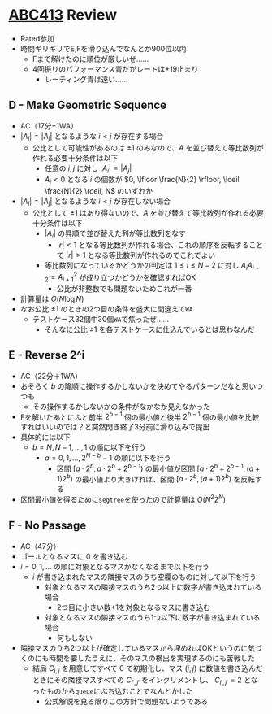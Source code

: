 # [ABC413](https://atcoder.jp/contests/abc413) Review
- Rated参加
- 時間ギリギリでE,Fを滑り込んでなんとか900位以内
  - Fまで解けたのに順位が厳しいぜ……
  - 4回振りのパフォーマンス青だがレートは+19止まり
    - レーティング青は遠い……

## D - Make Geometric Sequence
- AC（17分+1WA）
- $|A_i| = |A_j|$ となるような $i < j$ が存在する場合
  - 公比として可能性があるのは $\pm 1$ のみなので、$A$ を並び替えて等比数列が作れる必要十分条件は以下
    - 任意の $i,j$ に対し $|A_i| = |A_j|$
    - $A_i < 0$ となる $i$ の個数が $0, \lfloor \frac{N}{2} \rfloor, \lceil \frac{N}{2} \rceil, N$ のいずれか
- $|A_i| = |A_j|$ となるような $i < j$ が存在しない場合
  - 公比として $\pm 1$ はあり得ないので、$A$ を並び替えて等比数列が作れる必要十分条件は以下
    - $|A_i|$ の昇順で並び替えた列が等比数列をなす
      - $|r| < 1$ となる等比数列が作れる場合、これの順序を反転することで $|r| > 1$ となる等比数列が作れるのでこれでよい
    - 等比数列になっているかどうかの判定は $1 \leq i \leq N-2$ に対し $A_iA_{i+2} = A_{i+1}^2$ が成り立つかどうかを確認すればOK
      - 公比が非整数でも問題ないためこれが一番
- 計算量は $O(N \log N)$
- なお公比 $\pm 1$ のときの2つ目の条件を盛大に間違えて`WA`
  - テストケース32個中30個`WA`で焦ったぜ……
    - そんなに公比 $\pm 1$ を各テストケースに仕込んでいるとは思わなんだ


## E - Reverse 2^i
- AC（22分＋1WA）
- おそらく $b$ の降順に操作するかしないかを決めてやるパターンだなと思いつつも
  - その操作するかしないかの条件がなかなか見えなかった
- Fを解いたあとにふと前半 $2^{b-1}$ 個の最小値と後半 $2^{b-1}$ 個の最小値を比較すればいいのでは？と突然閃き終了3分前に滑り込みで提出
- 具体的には以下
  - $b = N, N-1, \dots, 1$ の順に以下を行う
    - $a = 0, 1, \dots, 2^{N-b} -1$ の順に以下を行う
      - 区間 $[a \cdot 2^b, a \cdot 2^b + 2^{b-1})$ の最小値が区間 $[a \cdot 2^b + 2^{b-1}, (a+1)2^b)$ の最小値より大きければ、区間 $[a \cdot 2^b, (a+1)2^b)$ を反転する
- 区間最小値を得るために`segtree`を使ったので計算量は $O(N^2 2^N)$


## F - No Passage
- AC（47分）
- ゴールとなるマスに $0$ を書き込む
- $i = 0, 1, \dots$ の順に対象となるマスがなくなるまで以下を行う
  - $i$ が書き込まれたマスの隣接マスのうち空欄のものに対して以下を行う
    - 対象となるマスの隣接マスのうち2つ以上に数字が書き込まれている場合
      - 2つ目に小さい数+1を対象となるマスに書き込む
    - 対象となるマスの隣接マスのうち1つ以下に数字が書き込まれている場合
      - 何もしない
- 隣接マスのうち2つ以上が確定しているマスから埋めればOKというのに気づくのにも時間を要したうえに、そのマスの検出を実現するのにも苦戦した
  - 結局 $C_{i,j}$ を用意してすべて $0$ で初期化し、マス $(i,j)$ に数値を書き込んだときにその隣接マスすべての $C_{i', j'}$ をインクリメントし、 $C_{i', j'} = 2$ となったものから`queue`にぶち込むことでなんとかした
    - 公式解説を見る限りこの方針で問題ないようである